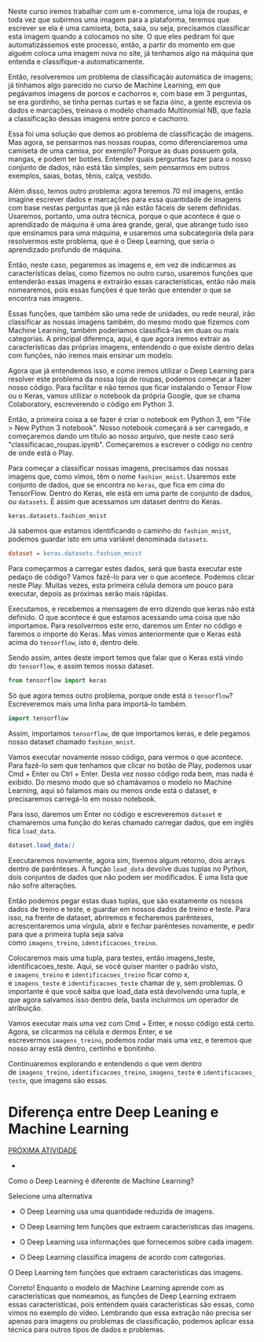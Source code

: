 Neste curso iremos trabalhar com um e-commerce, uma loja de roupas, e toda vez que subirmos uma imagem para a plataforma, teremos que escrever se ela é uma camiseta, bota, saia, ou seja, precisamos classificar esta imagem quando a colocamos no site. O que eles pediram foi que automatizássemos este processo, então, a partir do momento em que alguém coloca uma imagem nova no site, já tenhamos algo na máquina que entenda e classifique-a automaticamente.

Então, resolveremos um problema de classificação automática de imagens; já tínhamos algo parecido no curso de Machine Learning, em que pegávamos imagens de porcos e cachorros e, com base em 3 perguntas, se era gordinho, se tinha pernas curtas e se fazia óinc, a gente escrevia os dados e marcações, treinava o modelo chamado Multinomial NB, que fazia a classificação dessas imagens entre porco e cachorro.

Essa foi uma solução que demos ao problema de classificação de imagens. Mas agora, se pensarmos nas nossas roupas, como diferenciaremos uma camiseta de uma camisa, por exemplo? Porque as duas possuem gola, mangas, e podem ter botões. Entender quais perguntas fazer para o nosso conjunto de dados, não está tão simples, sem pensarmos em outros exemplos, saias, botas, tênis, calça, vestido.

Além disso, temos outro problema: agora teremos 70 mil imagens, então imagine escrever dados e marcações para essa quantidade de imagens com base nestas perguntas que já não estão fáceis de serem definidas. Usaremos, portanto, uma outra técnica, porque o que acontece é que o aprendizado de máquina é uma área grande, geral, que abrange tudo isso que ensinamos para uma máquina, e usaremos uma subcategoria dela para resolvermos este problema, que é o Deep Learning, que seria o aprendizado profundo de máquina.

Então, neste caso, pegaremos as imagens e, em vez de indicarmos as características delas, como fizemos no outro curso, usaremos funções que entenderão essas imagens e extrairão essas características, então não mais nomearemos, pois essas funções é que terão que entender o que se encontra nas imagens.

Essas funções, que também são uma rede de unidades, ou rede neural, irão classificar as nossas imagens também, do mesmo modo que fizemos com Machine Learning, também poderíamos classificá-las em duas ou mais categorias. A principal diferença, aqui, é que agora iremos extrair as características das próprias imagens, entendendo o que existe dentro delas com funções, não iremos mais ensinar um modelo.

Agora que já entendemos isso, e como iremos utilizar o Deep Learning para resolver este problema da nossa loja de roupas, podemos começar a fazer nosso código. Para facilitar e não temos que ficar instalando o Tensor Flow ou o Keras, vamos utilizar o notebook da própria Google, que se chama Colaboratory, escreverendo o código em Python 3.

Então, a primeira coisa a se fazer é criar o notebook em Python 3, em "File > New Python 3 notebook". Nosso notebook começará a ser carregado, e começaremos dando um título ao nosso arquivo, que neste caso será "classificacao_roupas.ipynb". Começaremos a escrever o código no centro de onde está o Play.

Para começar a classificar nossas imagens, precisamos das nossas imagens que, como vimos, têm o nome `fashion_mnist`. Usaremos este conjunto de dados, que se encontra no `keras`, que fica em cima do TensorFlow. Dentro do Keras, ele está em uma parte de conjunto de dados, ou `datasets`. É assim que acessamos um dataset dentro do Keras.

```undefined
keras.datasets.fashion_mnist
```

Já sabemos que estamos identificando o caminho do `fashion_mnist`, podemos guardar isto em uma variável denominada `datasets`.

```ini
dataset = keras.datasets.fashion_mnist
```

Para começarmos a carregar estes dados, será que basta executar este pedaço de código? Vamos fazê-lo para ver o que acontece. Podemos clicar neste Play. Muitas vezes, esta primeira célula demora um pouco para executar, depois as próximas serão mais rápidas.

Executamos, e recebemos a mensagem de erro dizendo que keras não está definido. O que acontece é que estamos acessando uma coisa que não importamos. Para resolvermos este erro, daremos um Enter no código e faremos o importe do Keras. Mas vimos anteriormente que o Keras está acima do `tensorflow`, isto é, dentro dele.

Sendo assim, antes deste import temos que falar que o Keras está vindo do `tensorflow`, e assim temos nosso dataset.

```javascript
from tensorflow import keras
```

Só que agora temos outro problema, porque onde está o `tensorflow`? Escreveremos mais uma linha para importá-lo também.

```cpp
import tensorflow
```

Assim, importamos `tensorflow`, de que importamos keras, e dele pegamos nosso dataset chamado `fashion_mnist`.

Vamos executar novamente nosso código, para vermos o que acontece. Para fazê-lo sem que tenhamos que clicar no botão de Play, podemos usar Cmd + Enter ou Ctrl + Enter. Desta vez nosso código roda bem, mas nada é exibido. Do mesmo modo que só chamávamos o modelo no Machine Learning, aqui só falamos mais ou menos onde está o dataset, e precisaremos carregá-lo em nosso notebook.

Para isso, daremos um Enter no código e escreveremos `dataset` e chamaremos uma função do keras chamado carregar dados, que em inglês fica `load_data`.

```scss
dataset.load_data()
```

Executaremos novamente, agora sim, tivemos algum retorno, dois arrays dentro de parênteses. A função `load_data` devolve duas tuplas no Python, dois conjuntos de dados que não podem ser modificados. É uma lista que não sofre alterações.

Então podemos pegar estas duas tuplas, que são exatamente os nossos dados de treino e teste, e guardar em nossos dados de treino e teste. Para isso, na frente de dataset, abriremos e fecharemos parênteses, acrescentaremos uma vírgula, abrir e fechar parênteses novamente, e pedir para que a primeira tupla seja salva como `imagens_treino`, `identificacoes_treino`.

Colocaremos mais uma tupla, para testes, então imagens_teste, identificacoes_teste. Aqui, se você quiser manter o padrão visto, e `imagens_treino` e `identificacoes_treino` ficar como x, e `imagens_teste` e `identificacoes_teste` chamar de y, sem problemas. O importante é que você saiba que load_data está devolvendo uma tupla, e que agora salvamos isso dentro dela, basta incluirmos um operador de atribuição.

Vamos executar mais uma vez com Cmd + Enter, e nosso código está certo. Agora, se clicarmos na célula e dermos Enter, e se escrevermos `imagens_treino`, podemos rodar mais uma vez, e teremos que nosso array está dentro, certinho e bonitinho.

Continuaremos explorando e entendendo o que vem dentro de `imagens_treino`, `identificacoes_treino`, `imagens_teste` e `identificacoes_teste`, que imagens são essas.

# Diferença entre Deep Leaning e Machine Learning

[PRÓXIMA ATIVIDADE](https://cursos.alura.com.br/course/deep-learning-introducao-com-keras/task/46326/next)

-   [](https://cursos.alura.com.br/suggestions/new/deep-learning-introducao-com-keras/46326/question)

Como o Deep Learning é diferente de Machine Learning?

Selecione uma alternativa

-   O Deep Learning usa uma quantidade reduzida de imagens.
    
-   O Deep Learning tem funções que extraem características das imagens.
    
-   O Deep Learning usa informações que fornecemos sobre cada imagem.
    
-   O Deep Learning classifica imagens de acordo com categorias.


O Deep Learning tem funções que extraem características das imagens.

Correto! Enquanto o modelo de Machine Learning aprende com as características que nomeamos, as funções de Deep Learning extraem essas características, pois entendem quais características são essas, como vimos no exemplo do vídeo. Lembrando que essa extração não precisa ser apenas para imagens ou problemas de classificação, podemos aplicar essa técnica para outros tipos de dados e problemas.
